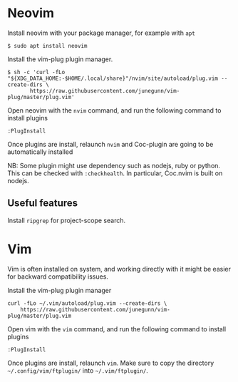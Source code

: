 # Neovim
Install neovim with your package manager, for example with `apt`
```shell
$ sudo apt install neovim
```

Install the vim-plug plugin manager.
```shell
$ sh -c 'curl -fLo "${XDG_DATA_HOME:-$HOME/.local/share}"/nvim/site/autoload/plug.vim --create-dirs \
       https://raw.githubusercontent.com/junegunn/vim-plug/master/plug.vim'
```

Open neovim with the `nvim` command, and run the following command to install plugins
```vim
:PlugInstall
```
Once plugins are install, relaunch `nvim` and Coc-plugin are going to be automatically installed

NB: Some plugin might use dependency such as nodejs, ruby or python.
This can be checked with `:checkhealth`. In particular, Coc.nvim is built on nodejs.

## Useful features
Install `ripgrep` for project-scope search.

# Vim
Vim is often installed on system, and working directly with it might be easier for backward compatibility issues.

Install the vim-plug plugin manager
```shell
curl -fLo ~/.vim/autoload/plug.vim --create-dirs \
    https://raw.githubusercontent.com/junegunn/vim-plug/master/plug.vim
```

Open vim with the `vim` command, and run the following command to install plugins
```vim
:PlugInstall
```
Once plugins are install, relaunch `vim`.
Make sure to copy the directory `~/.config/vim/ftplugin/` into `~/.vim/ftplugin/`.